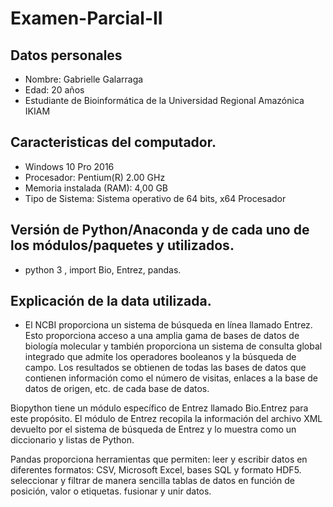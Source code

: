 # Examen-Parcial-II
## Datos personales
- Nombre: Gabrielle Galarraga 
- Edad: 20 años
- Estudiante de Bioinformática de la Universidad Regional Amazónica IKIAM
## Caracteristicas del computador.
- Windows 10 Pro 2016
- Procesador: Pentium(R) 2.00 GHz
- Memoria instalada (RAM): 4,00 GB
- Tipo de Sistema: Sistema operativo de 64 bits, x64 Procesador
## Versión de Python/Anaconda y de cada uno de los módulos/paquetes y utilizados.
- python 3 , import Bio, Entrez, pandas.
## Explicación de la data utilizada.
- El NCBI proporciona un sistema de búsqueda en línea llamado Entrez. Esto proporciona acceso a una amplia gama de bases de datos de biología molecular y también proporciona un sistema de consulta global integrado que admite los operadores booleanos y la búsqueda de campo. Los resultados se obtienen de todas las bases de datos que contienen información como el número de visitas, enlaces a la base de datos de origen, etc. de cada base de datos.

Biopython tiene un módulo específico de Entrez llamado Bio.Entrez para este propósito. El módulo de Entrez recopila la información del archivo XML devuelto por el sistema de búsqueda de Entrez y lo muestra como un diccionario y listas de Python.

Pandas proporciona herramientas que permiten: leer y escribir datos en diferentes formatos: CSV, Microsoft Excel, bases SQL y formato HDF5. seleccionar y filtrar de manera sencilla tablas de datos en función de posición, valor o etiquetas. fusionar y unir datos.
